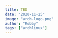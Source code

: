 ```yaml
---
title: TBD
date: "2020-11-25"
image: "arch-logo.png"
author: "Robby"
tags: ["archlinux"]
---
```

<!---->
<!-- ## Install using yay -->
<!---->
<!-- ``` -->
<!-- yay -S mongodb-bin -->
<!-- ``` -->
<!---->
<!-- If you see this error: -->
<!---->
<!-- ``` -->
<!-- ==> PGP keys need importing: -->
<!--  -> 27EDEAF22F3ABCEB50DB9A125CC908FDB71E12C2, required by: libcurl-openssl-1.0 -->
<!-- ==> Import? [Y/n] y -->
<!-- :: Importing keys with gpg...... -->
<!-- gpg: keyserver receive failed: General error -->
<!-- ==> Error: Problem importing keys -->
<!-- ``` -->
<!---->
<!-- Just receive the key using: -->
<!---->
<!-- ``` -->
<!-- gpg --recv-keys --keyserver hkp://keyserver.ubuntu.com:80 --recv 27EDEAF22F3ABCEB50DB9A125CC908FDB71E12C2 -->
<!-- ``` -->
<!---->
<!-- ## Start or enable the service -->
<!---->
<!-- ``` -->
<!-- systemctl enable mongodb -->
<!---->
<!-- systemctl start mongodb -->
<!-- ``` -->
<!---->
<!-- ## Run mongo -->
<!---->
<!-- ``` -->
<!-- mongo -->
<!-- ``` -->
<!---->
<!-- ## Exit -->
<!---->
<!-- ``` -->
<!-- exit -->
<!-- ``` -->

